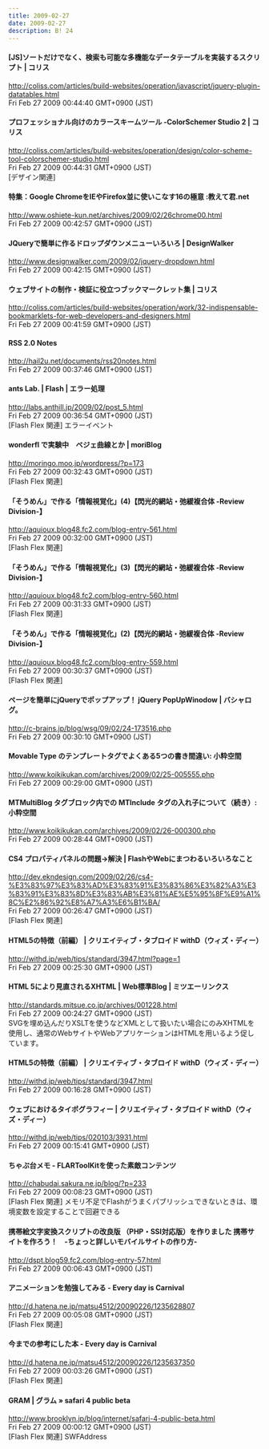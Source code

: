 ```yaml
---
title: 2009-02-27
date: 2009-02-27
description: B! 24
---
```


####   [JS]ソートだけでなく、検索も可能な多機能なデータテーブルを実装するスクリプト | コリス
http://coliss.com/articles/build-websites/operation/javascript/jquery-plugin-datatables.html<br>
Fri Feb 27 2009 00:44:40 GMT+0900 (JST)<br>


####   プロフェッショナル向けのカラースキームツール -ColorSchemer Studio 2 | コリス
http://coliss.com/articles/build-websites/operation/design/color-scheme-tool-colorschemer-studio.html<br>
Fri Feb 27 2009 00:44:31 GMT+0900 (JST)<br>
[デザイン関連]


#### 特集：Google ChromeをIEやFirefox並に使いこなす16の極意 :教えて君.net
http://www.oshiete-kun.net/archives/2009/02/26chrome00.html<br>
Fri Feb 27 2009 00:42:57 GMT+0900 (JST)<br>


#### JQueryで簡単に作るドロップダウンメニューいろいろ | DesignWalker
http://www.designwalker.com/2009/02/jquery-dropdown.html<br>
Fri Feb 27 2009 00:42:15 GMT+0900 (JST)<br>


####   ウェブサイトの制作・検証に役立つブックマークレット集 | コリス
http://coliss.com/articles/build-websites/operation/work/32-indispensable-bookmarklets-for-web-developers-and-designers.html<br>
Fri Feb 27 2009 00:41:59 GMT+0900 (JST)<br>


#### RSS 2.0 Notes
http://hail2u.net/documents/rss20notes.html<br>
Fri Feb 27 2009 00:37:46 GMT+0900 (JST)<br>


#### ants Lab. | Flash | エラー処理
http://labs.anthill.jp/2009/02/post_5.html<br>
Fri Feb 27 2009 00:36:54 GMT+0900 (JST)<br>
[Flash Flex 関連] エラーイベント


####   wonderfl で実験中　ベジェ曲線とか | moriBlog
http://moringo.moo.jp/wordpress/?p=173<br>
Fri Feb 27 2009 00:32:43 GMT+0900 (JST)<br>
[Flash Flex 関連]


#### 「そうめん」で作る「情報視覚化」(4)【閃光的網站・弛緩複合体 -Review Division-】
http://aquioux.blog48.fc2.com/blog-entry-561.html<br>
Fri Feb 27 2009 00:32:00 GMT+0900 (JST)<br>
[Flash Flex 関連]


#### 「そうめん」で作る「情報視覚化」(3)【閃光的網站・弛緩複合体 -Review Division-】
http://aquioux.blog48.fc2.com/blog-entry-560.html<br>
Fri Feb 27 2009 00:31:33 GMT+0900 (JST)<br>
[Flash Flex 関連]


#### 「そうめん」で作る「情報視覚化」(2)【閃光的網站・弛緩複合体 -Review Division-】
http://aquioux.blog48.fc2.com/blog-entry-559.html<br>
Fri Feb 27 2009 00:30:37 GMT+0900 (JST)<br>
[Flash Flex 関連]


#### ページを簡単にjQueryでポップアップ！ jQuery PopUpWinodow | バシャログ。
http://c-brains.jp/blog/wsg/09/02/24-173516.php<br>
Fri Feb 27 2009 00:30:10 GMT+0900 (JST)<br>


#### Movable Type のテンプレートタグでよくある5つの書き間違い: 小粋空間
http://www.koikikukan.com/archives/2009/02/25-005555.php<br>
Fri Feb 27 2009 00:29:00 GMT+0900 (JST)<br>


#### MTMultiBlog タグブロック内での MTInclude タグの入れ子について（続き）: 小粋空間
http://www.koikikukan.com/archives/2009/02/26-000300.php<br>
Fri Feb 27 2009 00:28:44 GMT+0900 (JST)<br>


####   CS4 プロパティパネルの問題→解決  |  FlashやWebにまつわるいろいろなこと
http://dev.ekndesign.com/2009/02/26/cs4-%E3%83%97%E3%83%AD%E3%83%91%E3%83%86%E3%82%A3%E3%83%91%E3%83%8D%E3%83%AB%E3%81%AE%E5%95%8F%E9%A1%8C%E2%86%92%E8%A7%A3%E6%B1%BA/<br>
Fri Feb 27 2009 00:26:47 GMT+0900 (JST)<br>
[Flash Flex 関連]


#### HTML5の特徴（前編） | クリエイティブ・タブロイド withD（ウィズ・ディー）
http://withd.jp/web/tips/standard/3947.html?page=1<br>
Fri Feb 27 2009 00:25:30 GMT+0900 (JST)<br>


#### HTML 5により見直されるXHTML | Web標準Blog | ミツエーリンクス
http://standards.mitsue.co.jp/archives/001228.html<br>
Fri Feb 27 2009 00:24:27 GMT+0900 (JST)<br>
SVGを埋め込んだりXSLTを使うなどXMLとして扱いたい場合にのみXHTMLを使用し、通常のWebサイトやWebアプリケーションはHTMLを用いるよう促しています。


#### HTML5の特徴（前編） | クリエイティブ・タブロイド withD（ウィズ・ディー）
http://withd.jp/web/tips/standard/3947.html<br>
Fri Feb 27 2009 00:16:28 GMT+0900 (JST)<br>


#### ウェブにおけるタイポグラフィー | クリエイティブ・タブロイド withD（ウィズ・ディー）
http://withd.jp/web/tips/020103/3931.html<br>
Fri Feb 27 2009 00:15:41 GMT+0900 (JST)<br>


#### ちゃぶ台メモ  -  FLARToolKitを使った素敵コンテンツ
http://chabudai.sakura.ne.jp/blog/?p=233<br>
Fri Feb 27 2009 00:08:23 GMT+0900 (JST)<br>
[Flash Flex 関連] メモリ不足でFlashがうまくパブリッシュできないときは、環境変数を設定することで回避できる


#### 携帯絵文字変換スクリプトの改良版 （PHP・SSI対応版）を作りました 携帯サイトを作ろう！　-ちょっと詳しいモバイルサイトの作り方-
http://dspt.blog59.fc2.com/blog-entry-57.html<br>
Fri Feb 27 2009 00:06:43 GMT+0900 (JST)<br>


#### アニメーションを勉強してみる - Every day is Carnival
http://d.hatena.ne.jp/matsu4512/20090226/1235628807<br>
Fri Feb 27 2009 00:05:08 GMT+0900 (JST)<br>
[Flash Flex 関連]


#### 今までの参考にした本 - Every day is Carnival
http://d.hatena.ne.jp/matsu4512/20090226/1235637350<br>
Fri Feb 27 2009 00:03:26 GMT+0900 (JST)<br>
[Flash Flex 関連]


#### GRAM | グラム » safari 4 public beta
http://www.brooklyn.jp/blog/internet/safari-4-public-beta.html<br>
Fri Feb 27 2009 00:00:12 GMT+0900 (JST)<br>
[Flash Flex 関連] SWFAddress


